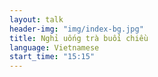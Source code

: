 ```yaml
---
layout: talk
header-img: "img/index-bg.jpg"
title: Nghỉ uống trà buổi chiều
language: Vietnamese
start_time: "15:15"
---
```

